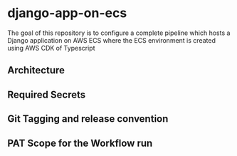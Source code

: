 # django-app-on-ecs
The goal of this repository is to configure a complete pipeline which hosts a Django application on AWS ECS where the ECS environment is created using AWS CDK of Typescript

## Architecture

## Required Secrets

## Git Tagging and release convention

## PAT Scope for the Workflow run
